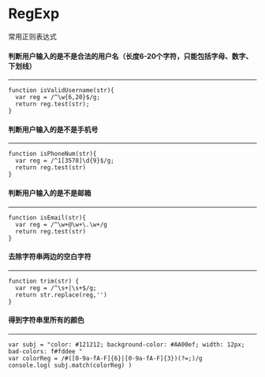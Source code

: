 # RegExp
常用正则表达式

#### 判断用户输入的是不是合法的用户名（长度6-20个字符，只能包括字母、数字、下划线）
------
```
function isValidUsername(str){
  var reg = /^\w{6,20}$/g;
  return reg.test(str);
}
```

#### 判断用户输入的是不是手机号
------
```
function isPhoneNum(str){
  var reg = /^1[3578]\d{9}$/g;
  return reg.test(str)
}
```

#### 判断用户输入的是不是邮箱
------
```
function isEmail(str){
  var reg = /^\w+@\w+\.\w+/g
  return reg.test(str)
}
```

#### 去除字符串两边的空白字符
------
```
function trim(str) {
  var reg = /^\s+|\s+$/g;
  return str.replace(reg,'')
}
```

#### 得到字符串里所有的颜色
------
```
var subj = "color: #121212; background-color: #AA00ef; width: 12px; bad-colors: f#fddee "
var colorReg = /#([0-9a-fA-F]{6}|[0-9a-fA-F]{3})(?=;)/g
console.log( subj.match(colorReg) )
```

